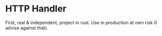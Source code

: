 # HTTP Handler

First, real & independent, project in rust. Use in production at own risk (I advise against that).

